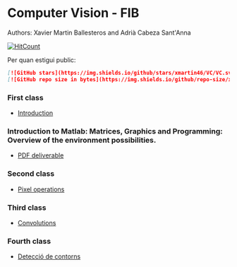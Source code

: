 # Computer Vision - FIB

Authors: Xavier Martin Ballesteros and Adrià Cabeza Sant'Anna

[![HitCount](http://hits.dwyl.io/VC/VC.svg)](http://hits.dwyl.io/xmartin46/VC)

Per quan estigui public:

```markdown
[![GitHub stars](https://img.shields.io/github/stars/xmartin46/VC/VC.svg)](https://GitHub.com/xmartin46/VC/stargazers/)
[![GitHub repo size in bytes](https://img.shields.io/github/repo-size/xmartin46/VC/VC.svg)](https://github.com/xmartin46/VC)
```

### First class
- [Introduction](https://github.com/xmartin46/VC/blob/master/S1/Practica_0/Practica0.pdf)

### Introduction to Matlab: Matrices, Graphics and Programming: Overview of the environment possibilities. 
- [PDF deliverable](https://github.com/xmartin46/VC/blob/master/S1/Sessio1.pdf)

### Second class
- [Pixel operations](https://github.com/xmartin46/VC/blob/master/S2/Sessio2.pdf)

### Third class
- [Convolutions](https://github.com/xmartin46/VC/blob/master/S3/Sessio3.pdf)

### Fourth class
- [Detecció de contorns](https://github.com/xmartin46/VC/blob/master/S4/Sessio4.pdf)
